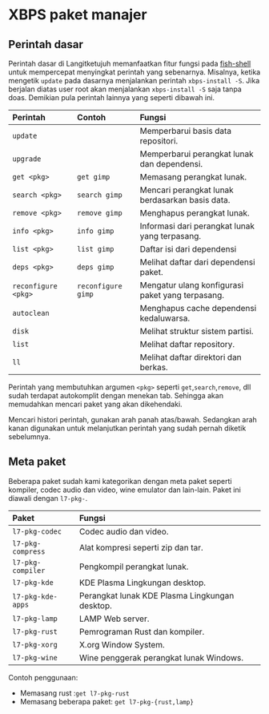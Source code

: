 # XBPS paket manajer

## Perintah dasar

Perintah dasar di Langitketujuh memanfaatkan fitur fungsi pada [fish-shell](../shell/fish.md) untuk mempercepat menyingkat perintah yang sebenarnya. Misalnya, ketika mengetik `update` pada dasarnya menjalankan perintah `xbps-install -S`. Jika berjalan diatas user root akan menjalankan `xbps-install -S` saja tanpa doas. Demikian pula perintah lainnya yang seperti dibawah ini.

| Perintah              | Contoh                | Fungsi                                          |
| :-------------------- | :-------------------- | :---------------------------------------------- |
| `update`              |                       | Memperbarui basis data repositori.              |
| `upgrade`             |                       | Memperbarui perangkat lunak dan dependensi.     |
| `get <pkg>`           | `get gimp`            | Memasang perangkat lunak.                       |
| `search <pkg>`        | `search gimp`         | Mencari perangkat lunak berdasarkan basis data. |
| `remove <pkg>`        | `remove gimp`         | Menghapus perangkat lunak.                      |
| `info <pkg>`          | `info gimp`           | Informasi dari perangkat lunak yang terpasang.  |
| `list <pkg>`          | `list gimp`           | Daftar isi dari dependensi                      |
| `deps <pkg>`          | `deps gimp`           | Melihat daftar dari dependensi paket.           |
| `reconfigure <pkg>`   | `reconfigure gimp`    | Mengatur ulang konfigurasi paket yang terpasang.|
| `autoclean`           |                       | Menghapus cache dependensi kedaluwarsa.         |
| `disk`                |                       | Melihat struktur sistem partisi.                |
| `list    `            |                       | Melihat daftar repository.                      |
| `ll`                  |                       | Melihat daftar direktori dan berkas.            |

Perintah yang membutuhkan argumen `<pkg>` seperti `get`,`search`,`remove`, dll sudah terdapat autokomplit dengan menekan tab. Sehingga akan memudahkan mencari paket yang akan dikehendaki.

Mencari histori perintah, gunakan arah panah atas/bawah. Sedangkan arah kanan digunakan untuk melanjutkan perintah yang sudah pernah diketik sebelumnya.

## Meta paket

Beberapa paket sudah kami kategorikan dengan meta paket seperti kompiler, codec audio dan video, wine emulator dan lain-lain. Paket ini diawali dengan `l7-pkg-`.

| Paket             | Fungsi                                         |
| :---------------- | :--------------------------------------------- |
| `l7-pkg-codec`    | Codec audio dan video.                         |
| `l7-pkg-compress` | Alat kompresi seperti zip dan tar.             |
| `l7-pkg-compiler` | Pengkompil perangkat lunak.                    |
| `l7-pkg-kde`      | KDE Plasma Lingkungan desktop.                 |
| `l7-pkg-kde-apps` | Perangkat lunak KDE Plasma Lingkungan desktop. |
| `l7-pkg-lamp`     | LAMP Web server.                               |
| `l7-pkg-rust`     | Pemrograman Rust dan kompiler.                 |
| `l7-pkg-xorg`     | X.org Window System.                           |
| `l7-pkg-wine`     | Wine penggerak perangkat lunak Windows.        |

Contoh penggunaan:
- Memasang rust :`get l7-pkg-rust`
- Memasang beberapa paket: `get l7-pkg-{rust,lamp}`
